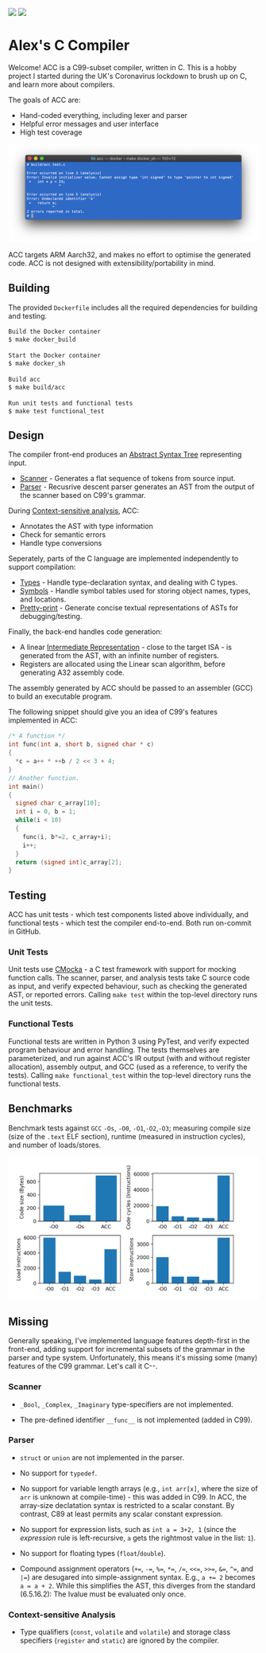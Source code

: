 [![](https://github.com/alexking35h/acc/workflows/Build%20and%20Test/badge.svg)](https://github.com/alexking35h/acc/actions?query=workflow%3A%22Build+and+Test%22) [![](https://github.com/alexking35h/acc/workflows/Regression%20Test/badge.svg)](https://github.com/alexking35h/acc/actions?query=workflow%3A%22Regression+Test%22)

# Alex's C Compiler

Welcome! ACC is a C99-subset compiler, written in C. This is a hobby project I started
during the UK's Coronavirus lockdown to brush up on C, and learn more about compilers.

The goals of ACC are:
* Hand-coded everything, including lexer and parser
* Helpful error messages and user interface
* High test coverage

![ACC User Interace](screenshot.png)

ACC targets ARM Aarch32, and makes no effort to optimise the generated code. ACC is not
designed with extensibility/portability in mind.

## Building

The provided `Dockerfile` includes all the required dependencies for building and testing.

```
Build the Docker container
$ make docker_build

Start the Docker container
$ make docker_sh

Build acc
$ make build/acc

Run unit tests and functional tests
$ make test functional_test
```

## Design

The compiler front-end produces an [Abstract Syntax Tree](include/ast.h) representing input. 

 * [Scanner](include/scanner.h) - Generates a flat sequence of tokens from source input.
 * [Parser](include/parser.h) - Recusrive descent parser generates an AST from the output of the scanner based on C99's grammar.

During [Context-sensitive analysis](include/analysis.h), ACC:
 * Annotates the AST with type information
 * Check for semantic errors
 * Handle type conversions

Seperately, parts of the C language are implemented independently to support compilation:
 * [Types](include/ctype.h) - Handle type-declaration syntax, and dealing with C types.
 * [Symbols](include/symbol.h) - Handle symbol tables used for storing object names, types, and locations.
 * [Pretty-print](include/pretty_print.h) - Generate concise textual representations of ASTs for debugging/testing.

Finally, the back-end handles code generation:
 * A linear [Intermediate Representation](include/ir.h) - close to the target ISA - is generated from the AST,
   with an infinite number of registers.
 * Registers are allocated using the Linear scan algorithm, before generating A32 assembly code.

The assembly generated by ACC should be passed to an assembler (GCC) to build an executable program.

The following snippet should give you an idea of C99's features implemented in ACC:

```c
/* A function */
int func(int a, short b, signed char * c)
{
  *c = a++ * ++b / 2 << 3 + 4;
}
// Another function.
int main()
{
  signed char c_array[10];
  int i = 0, b = 1;
  while(i < 10)
  {
    func(i, b*=2, c_array+i);
    i++;
  }
  return (signed int)c_array[2];
}
```

## Testing

ACC has unit tests - which test components listed above individually, and functional tests - 
which test the compiler end-to-end. Both run on-commit in GitHub.

### Unit Tests

Unit tests use [CMocka](http://https://cmocka.org/) - a C test framework with support for mocking function calls.
The scanner, parser, and analysis tests take C source code as input, and verify expected behaviour, such as 
checking the generated AST, or reported errors. Calling `make test` within the top-level directory runs the unit
tests.

### Functional Tests

Functional tests are written in Python 3 using PyTest, and verify expected program behaviour and
error handling. The tests themselves are parameterized, and run against ACC's IR output (with and without
register allocation), assembly output, and GCC (used as a reference, to verify the tests). Calling 
`make functional_test` within the top-level directory runs the functional tests.

## Benchmarks

Benchmark tests against `GCC` `-Os`, `-O0`, `-O1`,`-O2`,`-O3`; measuring compile size (size of the `.text` ELF section),
runtime (measured in instruction cycles), and number of loads/stores.

![Benchmarks](benchmark/benchmarks.png "ACC and GCC benchmark test results")

## Missing

Generally speaking, I've implemented language features depth-first in the front-end, 
adding support for incremental subsets of the grammar in the parser and type system. Unfortunately,
this means it's missing some (many) features of the C99 grammar. Let's call it C--.

### Scanner

 * `_Bool`, `_Complex`, `_Imaginary` type-specifiers are not implemented.

 * The pre-defined identifier `__func__` is not implemented (added in C99).

### Parser

 * `struct` or `union` are not implemented in the parser.
 
 * No support for `typedef`. 

 * No support for variable length arrays (e.g., `int arr[x]`, where the size of `arr` is unknown at compile-time) 
   \- this was added in C99. In ACC, the array-size declatation syntax is restricted to a scalar constant.
   By contrast, C89 at least permits any scalar constant expression.

 * No support for expression lists, such as `int a = 3+2, 1` (since the _expression_ rule is left-recursive,
   `a` gets the rightmost value in the list: `1`). 

 * No support for floating types (`float`/`double`).

 * Compound assignment operators (`+=`, `-=`, `%=`, `*=`, `/=`, `<<=`, `>>=`, `&=`, `^=`, and `|=`) are desugared
   into simple-assignment syntax. E.g., `a += 2` becomes `a = a + 2`. While this simplifies the AST, this 
   diverges from the standard (6.5.16.2): The lvalue must be evaluated only once.

### Context-sensitive Analysis

  * Type qualifiers (`const`, `volatile` and `volatile`) and storage class specifiers (`register` and
    `static`) are ignored by the compiler.
